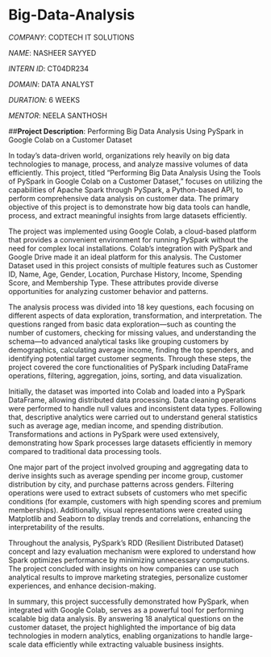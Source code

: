 # Big-Data-Analysis
*COMPANY*: CODTECH IT SOLUTIONS

*NAME*: NASHEER SAYYED

*INTERN ID*: CT04DR234

*DOMAIN*: DATA ANALYST

*DURATION*: 6 WEEKS

*MENTOR*: NEELA SANTHOSH

##**Project Description**: Performing Big Data Analysis Using PySpark in Google Colab on a Customer Dataset

In today’s data-driven world, organizations rely heavily on big data technologies to manage, process, and analyze massive volumes of data efficiently. This project, titled “Performing Big Data Analysis Using the Tools of PySpark in Google Colab on a Customer Dataset,” focuses on utilizing the capabilities of Apache Spark through PySpark, a Python-based API, to perform comprehensive data analysis on customer data. The primary objective of this project is to demonstrate how big data tools can handle, process, and extract meaningful insights from large datasets efficiently.

The project was implemented using Google Colab, a cloud-based platform that provides a convenient environment for running PySpark without the need for complex local installations. Colab’s integration with PySpark and Google Drive made it an ideal platform for this analysis. The Customer Dataset used in this project consists of multiple features such as Customer ID, Name, Age, Gender, Location, Purchase History, Income, Spending Score, and Membership Type. These attributes provide diverse opportunities for analyzing customer behavior and patterns.

The analysis process was divided into 18 key questions, each focusing on different aspects of data exploration, transformation, and interpretation. The questions ranged from basic data exploration—such as counting the number of customers, checking for missing values, and understanding the schema—to advanced analytical tasks like grouping customers by demographics, calculating average income, finding the top spenders, and identifying potential target customer segments. Through these steps, the project covered the core functionalities of PySpark including DataFrame operations, filtering, aggregation, joins, sorting, and data visualization.

Initially, the dataset was imported into Colab and loaded into a PySpark DataFrame, allowing distributed data processing. Data cleaning operations were performed to handle null values and inconsistent data types. Following that, descriptive analytics were carried out to understand general statistics such as average age, median income, and spending distribution. Transformations and actions in PySpark were used extensively, demonstrating how Spark processes large datasets efficiently in memory compared to traditional data processing tools.

One major part of the project involved grouping and aggregating data to derive insights such as average spending per income group, customer distribution by city, and purchase patterns across genders. Filtering operations were used to extract subsets of customers who met specific conditions (for example, customers with high spending scores and premium memberships). Additionally, visual representations were created using Matplotlib and Seaborn to display trends and correlations, enhancing the interpretability of the results.

Throughout the analysis, PySpark’s RDD (Resilient Distributed Dataset) concept and lazy evaluation mechanism were explored to understand how Spark optimizes performance by minimizing unnecessary computations. The project concluded with insights on how companies can use such analytical results to improve marketing strategies, personalize customer experiences, and enhance decision-making.

In summary, this project successfully demonstrated how PySpark, when integrated with Google Colab, serves as a powerful tool for performing scalable big data analysis. By answering 18 analytical questions on the customer dataset, the project highlighted the importance of big data technologies in modern analytics, enabling organizations to handle large-scale data efficiently while extracting valuable business insights.
